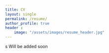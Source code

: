 ```yaml
---
title: CV
layout: single
permalink: /resume/
author_profile: true
header :
    image: "/assets/images/resume_header.jpg"
---
```

s
Will be added soon
